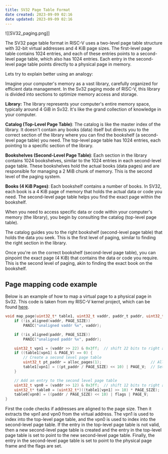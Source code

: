 ```yaml
---
title: SV32 Page Table Format
date created: 2023-09-09 02:16
date updated: 2023-09-09 02:16
---
```


![[SV32_paging.png]]

The SV32 page table format in RISC-V uses a two-level page table structure with 32-bit virtual addresses and 4 KiB page sizes. The first-level page table contains 1024 entries, and each of these entries points to a second-level page table, which also has 1024 entries. Each entry in the second-level page table points directly to a physical page in memory.

Lets try to explain better using an analogy:

Imagine your computer's memory as a vast library, carefully organized for efficient data management. In the Sv32 paging mode of RISC-V, this library is divided into sections to optimize memory access and storage.

**Library:** The library represents your computer's entire memory space, typically around 4 GiB in Sv32. It's like the grand collection of knowledge in your computer.

**Catalog (Top-Level Page Table)**: The catalog is like the master index of the library. It doesn't contain any books (data) itself but directs you to the correct section of the library where you can find the bookshelf (a second-level page table) you need. The top-level page table has 1024 entries, each pointing to a specific section of the library.

**Bookshelves (Second-Level Page Table)**: Each section in the library contains 1024 bookshelves, similar to the 1024 entries in each second-level page table. These bookshelves hold the actual books (data pages) and are responsible for managing a 2 MiB chunk of memory. This is the second level of the paging system.

**Books (4 KiB Pages)**: Each bookshelf contains a number of books. In SV32, each book is a 4 KiB page of memory that holds the actual data or code you need. The second-level page table helps you find the exact page within the bookshelf.

When you need to access specific data or code within your computer's memory (the library), you begin by consulting the catalog (top-level page table).

The catalog guides you to the right bookshelf (second-level page table) that holds the data you seek. This is the first level of paging, similar to finding the right section in the library.

Once you're on the correct bookshelf (second-level page table), you can pinpoint the exact page (4 KiB) that contains the data or code you require. This is the second level of paging, akin to finding the exact book on the bookshelf.

## Page mapping code example

Below is an example of how to map a virtual page to a physical page in Sv32. This code is taken from my RISC-V kernel project, which can be found [here](https://github.com/xeome/riscv-kernel).

```c
void map_page(uint32_t* table1, uint32_t vaddr, paddr_t paddr, uint32_t flags) {
    if (!is_aligned(vaddr, PAGE_SIZE))
        PANIC("unaligned vaddr %x", vaddr);

    if (!is_aligned(paddr, PAGE_SIZE))
        PANIC("unaligned paddr %x", paddr);

    uint32_t vpn1 = (vaddr >> 22) & 0x3ff;  // shift 22 bits to right and mask 10 bits to extract vpn1 (First 10 bits)
    if ((table1[vpn1] & PAGE_V) == 0) {
        // Create a second level page table
        uint32_t pt_paddr = alloc_pages(1);                      // Allocate a physical page for the second level page table
        table1[vpn1] = ((pt_paddr / PAGE_SIZE) << 10) | PAGE_V;  // Set the PPN (Page Physical Number) and V (Valid) bit
    }

    // Add an entry to the second level page table
    uint32_t vpn0 = (vaddr >> 12) & 0x3ff;  // shift 12 bits to right and mask 10 bits to extract vpn0 (Next 10 bits)
    uint32_t* table0 = (uint32_t*)((table1[vpn1] >> 10) * PAGE_SIZE);  // Get the physical address of the second level page table
    table0[vpn0] = ((paddr / PAGE_SIZE) << 10) | flags | PAGE_V;       // Set the PPN (Page Physical Number) and V (Valid) bit
}
```

First the code checks if addresses are aligned to the page size. Then it extracts the vpn1 and vpn0 from the virtual address. The vpn1 is used to index into the top-level page table, and the vpn0 is used to index into the second-level page table. If the entry in the top-level page table is not valid, then a new second-level page table is created and the entry in the top-level page table is set to point to the new second-level page table. Finally, the entry in the second-level page table is set to point to the physical page frame and the flags are set.

